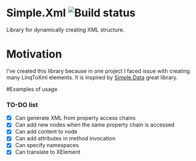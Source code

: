 # Simple.Xml ![Build status](https://ci.appveyor.com/api/projects/status/v13ag0vi4gvijfeb?svg=true)
Library for dynamically creating XML structure.

# Motivation
I've created this library because in one project I faced issue with creating many LinqToXml elements. It is inspired by [Simple.Data](https://github.com/markrendle/Simple.Data) great library.

#Examples of usage

### TO-DO list

- [x] Can generate XML from property access chains
- [x] Can add new nodes when the same property chain is accessed
- [x] Can add content to node
- [x] Can add attributes in method invocation
- [x] Can specify namespaces
- [x] Can translate to XElement